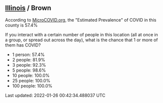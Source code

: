 
## [Illinois](/united-states/illinois) / Brown

According to [MicroCOVID.org](http://microcovid.org),
the "Estimated Prevalence" of COVID in this county is 57.4%

If you interact with a certain number of people in this location
(all at once in a group, or spread out across the day), what is the chance that
1 or more of them has COVID?

- 1 person: 57.4%
- 2 people: 81.9%
- 3 people: 92.3%
- 5 people: 98.6%
- 10 people: 100.0%
- 25 people: 100.0%
- 100 people: 100.0%

Last updated: 2022-01-26 00:42:34.488037 UTC
